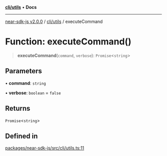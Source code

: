 [**cli/utils**](../README.md) • **Docs**

***

[near-sdk-js v2.0.0](../../../packages.md) / [cli/utils](../README.md) / executeCommand

# Function: executeCommand()

> **executeCommand**(`command`, `verbose`): `Promise`\<`string`\>

## Parameters

• **command**: `string`

• **verbose**: `boolean` = `false`

## Returns

`Promise`\<`string`\>

## Defined in

[packages/near-sdk-js/src/cli/utils.ts:11](https://github.com/dim-daskalov/near-sdk-js/blob/8b4bf28d95f283732af5cb570c813f27cd93f7e4/packages/near-sdk-js/src/cli/utils.ts#L11)
